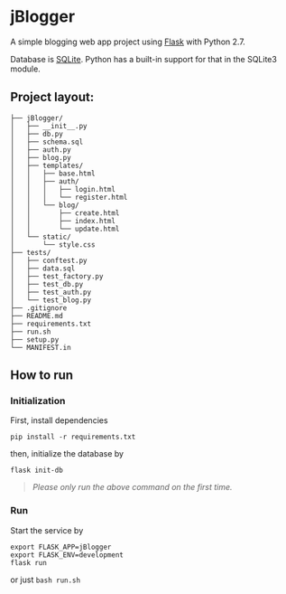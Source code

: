 # jBlogger

A simple blogging web app project using [Flask](http://flask.pocoo.org/) with Python 2.7. 

Database is [SQLite](https://sqlite.org/about.html). Python has a built-in support for that in the SQLite3 module.

## Project layout:
```
├── jBlogger/
│   ├── __init__.py
│   ├── db.py
│   ├── schema.sql
│   ├── auth.py
│   ├── blog.py
│   ├── templates/
│   │   ├── base.html
│   │   ├── auth/
│   │   │   ├── login.html
│   │   │   └── register.html
│   │   └── blog/
│   │       ├── create.html
│   │       ├── index.html
│   │       └── update.html
│   └── static/
│       └── style.css
├── tests/
│   ├── conftest.py
│   ├── data.sql
│   ├── test_factory.py
│   ├── test_db.py
│   ├── test_auth.py
│   └── test_blog.py
├── .gitignore
├── README.md
├── requirements.txt
├── run.sh
├── setup.py
└── MANIFEST.in
```

## How to run
### Initialization
First, install dependencies
```
pip install -r requirements.txt
```
then, initialize the database by
```
flask init-db
```
> *Please only run the above command on the first time.*

### Run
Start the service by
```
export FLASK_APP=jBlogger
export FLASK_ENV=development
flask run
```
or just `bash run.sh`
